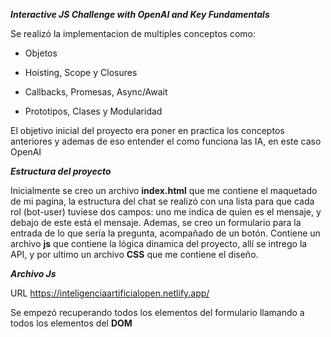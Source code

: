 ***Interactive JS Challenge with OpenAI and Key Fundamentals***

Se realizó la implementacion de multiples conceptos como:

  - Objetos
  
  - Hoisting, Scope y Closures
  
  - Callbacks, Promesas, Async/Await
  
  - Prototipos, Clases y Modularidad

El objetivo inicial del proyecto era poner en practica los conceptos anteriores y ademas de eso entender el como funciona las IA, en este caso OpenAI

***Estructura del proyecto***

Inicialmente se creo un archivo **index.html** que me contiene el maquetado de mi pagina, la estructura del chat se realizó con una lista para que cada rol (bot-user) tuviese dos campos:
uno me indica de quien es el mensaje, y debajo de este está el mensaje. Ademas, se creo un formulario para la entrada de lo que sería la pregunta, acompañado de un botón. Contiene un archivo 
**js** que contiene la lógica dinamica del proyecto, allí se intrego la API, y por ultimo un archivo **CSS** que me contiene el diseño.

***Archivo Js***



URL
https://inteligenciaartificialopen.netlify.app/

Se empezó recuperando todos los elementos del formulario llamando a todos los elementos del **DOM**



  
